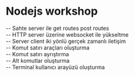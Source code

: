 # Nodejs workshop
--  Sahte server ile get routes post routes <br>
--  HTTP server üzerine websocket ile yükseltme <br>
--  Server client iki yönlü gerçek zamanlı iletişim <br>
--  Komut satırı araçları oluşturma <br>
--  Komut satırı ayrıştırma <br>
--  Alt komutlar oluşturma <br>
--  Terminal kullanıcı arayüzü oluşturma <br>
